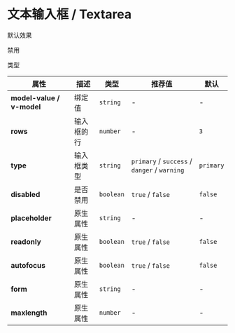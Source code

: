 # 文本输入框 / Textarea

<ex-code name="ex-textarea-basic">

默认效果

</ex-code>

<ex-code name="ex-textarea-disabled">

禁用

</ex-code>

<ex-code name="ex-textarea-type">

类型

</ex-code>

<ex-footer>

| 属性                      | 描述       | 类型      | 推荐值                                       | 默认      |
| ------------------------- | ---------- | --------- | -------------------------------------------- | --------- |
| **model-value / v-model** | 绑定值     | `string`  | -                                            | -         |
| **rows**                  | 输入框的行 | `number`  | -                                            | `3`       |
| **type**                  | 输入框类型 | `string`  | `primary` / `success` / `danger` / `warning` | `primary` |
| **disabled**              | 是否禁用   | `boolean` | `true` / `false`                             | `false`   |
| **placeholder**           | 原生属性   | `string`  | -                                            | -         |
| **readonly**              | 原生属性   | `boolean` | `true` / `false`                             | `false`   |
| **autofocus**             | 原生属性   | `boolean` | `true` / `false`                             | `false`   |
| **form**                  | 原生属性   | `string`  | -                                            | -         |
| **maxlength**             | 原生属性   | `number`  | -                                            | -         |

</ex-footer>
